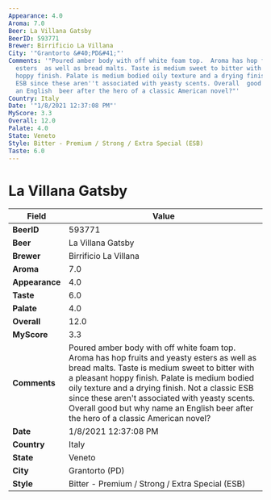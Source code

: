 ```yaml
---
Appearance: 4.0
Aroma: 7.0
Beer: La Villana Gatsby
BeerID: 593771
Brewer: Birrificio La Villana
City: '"Grantorto &#40;PD&#41;"'
Comments: '"Poured amber body with off white foam top.  Aroma has hop fruits and yeasty
  esters  as well as bread malts. Taste is medium sweet to bitter with a pleasant
  hoppy finish. Palate is medium bodied oily texture and a drying finish. Not a classic
  ESB since these aren''t associated with yeasty scents. Overall  good but why name
  an English  beer after the hero of a classic American novel?"'
Country: Italy
Date: '"1/8/2021 12:37:08 PM"'
MyScore: 3.3
Overall: 12.0
Palate: 4.0
State: Veneto
Style: Bitter - Premium / Strong / Extra Special (ESB)
Taste: 6.0
---
```


# La Villana Gatsby

| Field         | Value |
|---------------|-------|
| **BeerID** | 593771 |
| **Beer** | La Villana Gatsby |
| **Brewer** | Birrificio La Villana |
| **Aroma** | 7.0 |
| **Appearance** | 4.0 |
| **Taste** | 6.0 |
| **Palate** | 4.0 |
| **Overall** | 12.0 |
| **MyScore** | 3.3 |
| **Comments** | Poured amber body with off white foam top.  Aroma has hop fruits and yeasty esters  as well as bread malts. Taste is medium sweet to bitter with a pleasant hoppy finish. Palate is medium bodied oily texture and a drying finish. Not a classic ESB since these aren't associated with yeasty scents. Overall  good but why name an English  beer after the hero of a classic American novel? |
| **Date** | 1/8/2021 12:37:08 PM |
| **Country** | Italy |
| **State** | Veneto |
| **City** | Grantorto &#40;PD&#41; |
| **Style** | Bitter - Premium / Strong / Extra Special (ESB) |
